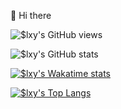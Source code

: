👋 Hi there

![$lxy's GitHub views](https://api.ghprofile.me/view?username=Sytroxitz&color=f7347a)

![$lxy's GitHub stats](https://github-readme-stats.vercel.app/api?username=Sytroxitz&show_icons=true&hide=prs,contribs&theme=midnight-purple)

[![$lxy's Wakatime stats](https://github-readme-stats.vercel.app/api/wakatime?username=Slxy_Txz&theme=midnight-purple)](https://github.com/anuraghazra/github-readme-stats)

[![$lxy's Top Langs](https://github-readme-stats.vercel.app/api/top-langs/?username=Sytroxitz&layout=compact&theme=midnight-purple)](https://github.com/anuraghazra/github-readme-stats)


<!---
- 👋 Hi, I’m @Sytroxitz
- 👀 I’m interested in ...
- 🌱 I’m currently learning ...
- 💞️ I’m looking to collaborate on ...
- 📫 How to reach me ...
--->

<!---
Sytroxitz/Sytroxitz is a ✨ special ✨ repository because its `README.md` (this file) appears on your GitHub profile.
You can click the Preview link to take a look at your changes.
--->
